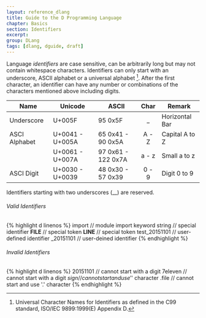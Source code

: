 ```yaml
---
layout: reference_dlang
title: Guide to the D Programming Language
chapter: Basics
section: Identifiers
excerpt:
group: DLang
tags: [dlang, dguide, draft]
---
```


Language _identifiers_ are case sensitive, can be arbitrarily long but may not contain whitespace characters.
Identifiers can only start with an underscore, ASCII alphabet or a universal alphabet [^unialpha].
After the first character, an identifier can have any number or combinations of the characters mentioned above including digits.

| Name          | Unicode         | ASCII              | Char   | Remark |
|---------------|-----------------|--------------------|:------:|--------|
| Underscore    | U+005F          | 95 0x5F            |  &#95; | Horizontal Bar |
| ASCI Alphabet | U+0041 - U+005A | 65 0x41 - 90 0x5A  |  A - Z | Capital A to Z |
|               | U+0061 - U+007A | 97 0x61 - 122 0x7A |  a - z | Small a to z |
| ASCI Digit    | U+0030 - U+0039 | 48 0x30 - 57 0x39  | 0 - 9  | Digit 0 to 9 |

Identifiers starting with two underscores (&#95;&#95;) are reserved.

###### Valid Identifiers

{% highlight d linenos %}
import              // module import keyword
string              // special identifier
__FILE__            // special token
__LINE__            // special token
test_20151101       // user-defined identifier
_20151101           // user-deined identifier
{% endhighlight %}

###### Invalid Identifiers

{% highlight d linenos %}
20151101            // cannot start with a digit
7eleven             // cannot start with a digit
$sign               // cannot start and use '$' character
.file               // cannot start and use '.' character
{% endhighlight %}



[^unialpha]: Universal Character Names for Identifiers as defined in the C99 standard, ISO/IEC 9899:1999(E) Appendix D.

